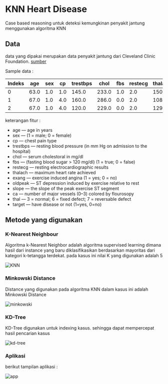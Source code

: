 # KNN Heart Disease

Case based reasoning untuk deteksi kemungkinan penyakit jantung menggunakan algoritma KNN

## Data

data yang dipakai merupakan data penyakit jantung dari Cleveland Clinic Foundation. [sumber](https://archive.ics.uci.edu/ml/datasets/Heart+Disease)

Sample data :

| Indeks | age  | sex | cp  | trestbps | chol  | fbs | restecg | thalach | exang | oldpeak | slope | ca  | thal | target |
|--------|------|-----|-----|----------|-------|-----|---------|---------|-------|---------|-------|-----|------|--------|
| 0      | 63.0 | 1.0 | 1.0 | 145.0    | 233.0 | 1.0 | 2.0     | 150.0   | 0.0   | 2.3     | 3.0   | 0.0 | 6.0  | 0      |
| 1      | 67.0 | 1.0 | 4.0 | 160.0    | 286.0 | 0.0 | 2.0     | 108.0   | 1.0   | 1.5     | 2.0   | 3.0 | 3.0  | 1      |
| 2      | 67.0 | 1.0 | 4.0 | 120.0    | 229.0 | 0.0 | 2.0     | 129.0   | 1.0   | 2.6     | 2.0   | 2.0 | 7.0  | 1      |

keterangan fitur :

- age — age in years
- sex — (1 = male; 0 = female)
- cp — chest pain type
- trestbps — resting blood pressure (in mm Hg on admission to the hospital)
- chol — serum cholestoral in mg/dl
- fbs — (fasting blood sugar > 120 mg/dl) (1 = true; 0 = false)
- restecg — resting electrocardiographic results
- thalach — maximum heart rate achieved
- exang — exercise induced angina (1 = yes; 0 = no)
- oldpeak — ST depression induced by exercise relative to rest
- slope — the slope of the peak exercise ST segment
- ca — number of major vessels (0–3) colored by flourosopy
- thal — 3 = normal; 6 = fixed defect; 7 = reversable defect
- target — have disease or not (1=yes, 0=no)

## Metode yang digunakan

### K-Nearest Neighbour

Algoritma k-Nearest Neighbor adalah algoritma supervised
learning dimana hasil dari instance yang baru diklasifikasikan berdasarkan mayoritas dari kategori k-tetangga terdekat.
pada kasus ini nilai K yang digunakan adalah 5

![KNN](https://machine-learning-course.readthedocs.io/en/latest/_images/knn.png)

### Minkowski Distance

Distance yang digunakan pada algoritma KNN dalam kasus ini adalah Minkowski Distance

![minkowski](https://www.oreilly.com/library/view/hands-on-unsupervised-learning/9781789348279/assets/07f5f198-bcf4-4f91-811d-a5bc867600af.png)

### KD-Tree

KD-Tree digunakan untuk indexing kasus. sehingga dapat mempercepat hasil pencarian kasus

![kd-tree](https://www.researchgate.net/profile/Oliver_Guenther/publication/2334587/figure/fig9/AS:349387994746891@1460311998030/Adaptive-k-d-tree.png)


### Aplikasi

berikut tampilan aplikasi :

![app](https://user-images.githubusercontent.com/39853838/73133012-7c4c6280-4055-11ea-8575-839723a1d7c0.png)

